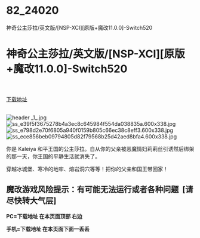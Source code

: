 # 82_24020
神奇公主莎拉/英文版/[NSP-XCI][原版+魔改11.0.0]-Switch520
# 神奇公主莎拉/英文版/[NSP-XCI][原版+魔改11.0.0]-Switch520
 <br/></br>
[下载地址](https://www.switch520.cc/article/24020 "下载地址")
<br/></br>

<p><img title="header _1_.jpg" src="https://www.switch520.cc/muke_img/2021_11_02_f7f61273ca4e9.jpg" alt="header _1_.jpg"><br>
<img title="ss_e39f5f3675278b4a3ec8c645984f554da038835a.600x338.jpg" src="https://www.switch520.cc/muke_img/2021_11_02_8164cbed0a1e6.jpg" alt="ss_e39f5f3675278b4a3ec8c645984f554da038835a.600x338.jpg"><br>
<img title="ss_e798d2e70f6805a940f0159b805c66ec38c8eff3.600x338.jpg" src="https://www.switch520.cc/muke_img/2021_11_02_4f025bab503b3.jpg" alt="ss_e798d2e70f6805a940f0159b805c66ec38c8eff3.600x338.jpg"><br>
<img title="ss_ece856beb09794805d82f79568b25d42aed8bfa4.600x338.jpg" src="https://www.switch520.cc/muke_img/2021_11_02_4b41b0b77a491.jpg" alt="ss_ece856beb09794805d82f79568b25d42aed8bfa4.600x338.jpg"></p>
<p>你是 Kaleiya 和平王国的公主莎拉。自从你的父亲被恶魔情妇莉莉丝引诱然后绑架的那一天，你王国的平静生活就消失了。</p>
<p>穿越冰城堡、寒冷的地牢、熔岩洞穴等等！把你的父亲和国王带回家！</p>
<h2>魔改游戏风险提示：有可能无法运行或者各种问题 &nbsp;[请尽快转大气层]</h2>

<p><strong>PC=</strong><strong>下载地址 在本页面顶部 右边</strong></p>
<p><strong>手机=下载地址 在本页面下面一丢丢</strong></p>
